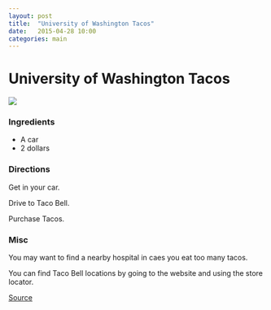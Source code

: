 ```yaml
---
layout: post
title:  "University of Washington Tacos"
date:   2015-04-28 10:00
categories: main
---
```


# University of Washington Tacos

![](http://images.wisegeek.com/tacos-on-a-white-plate.jpg)

### Ingredients
* A car
* 2 dollars

### Directions
Get in your car.

Drive to Taco Bell.

Purchase Tacos.

### Misc
You may want to find a nearby hospital in caes you eat too many tacos.

You can find Taco Bell locations by going to the website and using the store locator.

[Source](http://www.tacobell.com/)
